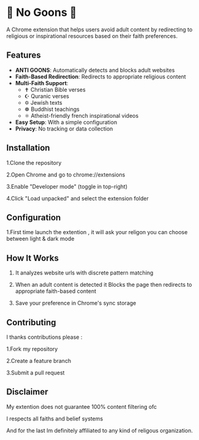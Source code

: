 # 🚫 No Goons 🚫 

A Chrome extension that helps users avoid adult content by redirecting to religious or inspirational resources based on their faith preferences.

## Features

- **ANTI GOONS**: Automatically detects and blocks adult websites
- **Faith-Based Redirection**: Redirects to appropriate religious content
- **Multi-Faith Support**: 
  - ✝️ Christian Bible verses
  - ☪️ Quranic verses
  - ✡️ Jewish texts
  - ☸️ Buddhist teachings
  - ⚛️ Atheist-friendly french inspirational videos
- **Easy Setup**: With a simple configuration
- **Privacy**: No tracking or data collection

## Installation
 
 1.Clone the repository
 
 2.Open Chrome and go to chrome://extensions
 
 3.Enable "Developer mode" (toggle in top-right)
 
 4.Click "Load unpacked" and select the extension folder

## Configuration

1.First time launch the extention , it will ask your religon
you can choose between light & dark mode

## How It Works

1. It analyzes website urls with discrete pattern matching

2. When an adult content is detected it Blocks the page then redirects to appropriate faith-based content

3. Save your preference in Chrome's sync storage

## Contributing

I thanks contributions please :

1.Fork my repository

2.Create a feature branch

3.Submit a pull request

## Disclaimer

My extention does not guarantee 100% content filtering ofc 

I respects all faiths and belief systems

And for the last Im definitely affiliated to any kind of religous organization. 


   
